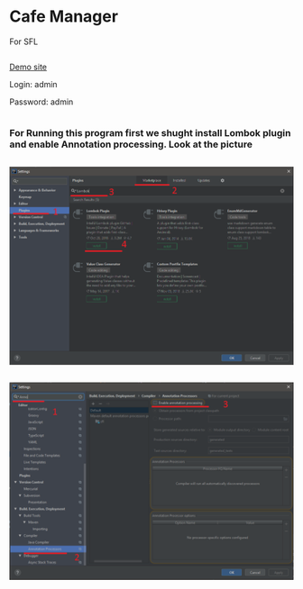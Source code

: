 # Cafe Manager
For SFL
```
```
[Demo site](https://armen181.ddns.net:8008)

Login: admin

Password: admin
```
```
### For Running this program first we shught install Lombok plugin and enable Annotation processing. Look at the picture
```
```
![Alt Text](https://raw.githubusercontent.com/armen181/cafe_manager/master/src/main/resources/static/pic/Lombok_1.png)

```
```
![Alt Text](https://raw.githubusercontent.com/armen181/cafe_manager/master/src/main/resources/static/pic/Anno.png)

```
```

```
```
